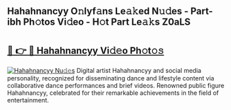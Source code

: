 ## Hahahnancyy O𝚗lyf𝚊ns Le𝚊𝚔ed N𝚞𝚍es - Part-ibh Ph𝚘tos Vi𝚍eo - H𝚘t Part Le𝚊𝚔s Z0aLS

# <h2><a href="http://hf5b7nz.feru.top/?c=Hahahnancyy">🔗 👉 🔴 Hahahnancyy Vi𝚍𝚎o Ph𝚘t𝚘𝚜</a></h2>

[![Hahahnancyy Nu𝚍𝚎s](https://i.imgur.com/0TWrTi3.gif)](http://hf5b7nz.feru.top/?c=Hahahnancyy)
Digital artist Hahahnancyy and social media personality, recognized for disseminating dance and lifestyle content via collaborative dance performances and brief videos. Renowned public figure Hahahnancyy, celebrated for their remarkable achievements in the field of entertainment. 
